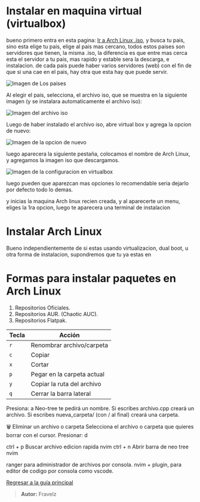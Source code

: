 # Instalar en maquina virtual (virtualbox)

bueno primero entra en esta pagina: [Ir a Arch Linux .iso](https://archlinux.org/download/), y busca tu pais, sino esta elige tu pais,
elige al pais mas cercano, todos estos paises son servidores que tienen, la misma .iso, la diferencia es que entre mas cerca esta el servidor a tu pais, mas rapido y estable sera la descarga, e instalacion. de cada pais puede haber varios servidores (web) con el fin de que si una cae en el pais, hay otra que esta hay que puede servir.

![Imagen de Los paises](./images/1.PaisesServidores.png)

Al elegir el pais, selecciona, el archivo iso, que se muestra en la siguiente imagen (y se instalara automaticamente el archivo iso):

![Imagen del archivo iso](./images/2.ArchivoISO.png)

Luego de haber instalado el archivo iso, abre virtual box y agrega la opcion de nuevo:

![Imagen de la opcion de nuevo](./images/3.configOpcion.png)

luego aparecera la siguiente pestaña, colocamos el nombre de Arch Linux, y agregamos la imagen iso que descargamos.

![Imagen de la configuracion en virtualbox](./images/4.configuracionEnVirtualbox.png)

luego pueden que aparezcan mas opciones lo recomendable seria dejarlo por defecto todo lo demas.

y inicias la maquina Arch linux recien creada, y al aparecerte un menu, eliges la 1ra opcion, luego te aparecera una terminal de instalacion

# Instalar Arch Linux

Bueno independientemente de si estas usando virtualizacion, dual boot, 
u otra forma de instalacion, supondremos que tu ya estas en 




# 



# Formas para instalar paquetes en Arch Linux

1. Repositorios Oficiales.
2. Repositorios AUR. (Chaotic AUC).
3. Repositorios Flatpak.

| Tecla | Acción                     |
| ----- | -------------------------- |
| `r`   | Renombrar archivo/carpeta  |
| `c`   | Copiar                     |
| `x`   | Cortar                     |
| `p`   | Pegar en la carpeta actual |
| `y`   | Copiar la ruta del archivo |
| `q`   | Cerrar la barra lateral    |

Presiona:
a
Neo-tree te pedirá un nombre.
Si escribes archivo.cpp creará un archivo.
Si escribes nueva_carpeta/ (con / al final) creará una carpeta.

🗑️ Eliminar un archivo o carpeta
Selecciona el archivo o carpeta que quieres borrar con el cursor.
Presionar: d

ctrl + p Buscar archivo edicion rapida nvim
ctrl + n Abrir barra de neo tree nvim

ranger para administrador de archivos por consola.
nvim + plugin, para editor de codigo por consola como vscode.

[Regresar a la guía principal](./../readme.md)

> **Autor:** Fravelz
